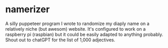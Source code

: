 # namerizer

A silly puppeteer program I wrote to randomize my diaply name on a relatively niche (but awesom) website. It's configured to work on a raspberry pi (raspbian) but it could be easily adapted to anything probably. Shout out to chatGPT for the list of 1,000 adjectives.
